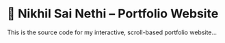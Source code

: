 # 🚀 Nikhil Sai Nethi – Portfolio Website

This is the source code for my interactive, scroll-based portfolio website...
